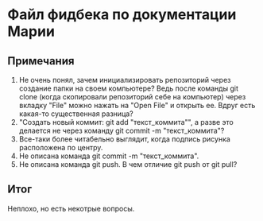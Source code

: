 # Файл фидбека по документации Марии

## Примечания

1. Не очень понял, зачем инициализировать репозиторий через создание папки на своем компьютере? Ведь после команды git clone (когда скопировали репозиторий себе на компьютер) через вкладку "File" можно нажать на "Open File" и открыть ее. Вдруг есть какая-то существенная разница?
2. "Создать новый коммит: git add "текст_коммита"", а разве это делается не через команду git commit -m "текст_коммита"?
3. Все-таки более читабельно выглядит, когда подпись рисунка расположена по центру.
4. Не описана команда git commit -m "текст_коммита".
4. Не описана команда git push. В чем отличие git push от git pull?

## Итог

Неплохо, но есть некотрые вопросы. 